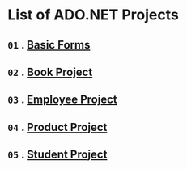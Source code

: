 # **List of ADO.NET Projects**

## `01` . [**Basic Forms**]()

## `02` . [**Book Project**]()

## `03` . [**Employee Project**]()

## `04` . [**Product Project**]()

## `05` . [**Student Project**]()